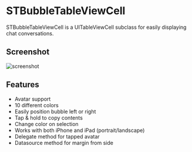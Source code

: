 STBubbleTableViewCell
=====================

STBubbleTableViewCell is a UITableViewCell subclass for easily displaying chat conversations.

## Screenshot

![screenshot](https://raw.githubusercontent.com/SkyTrix/STBubbleTableViewCell/master/screenshot.png)

## Features
- Avatar support
- 10 different colors
- Easily position bubble left or right
- Tap & hold to copy contents
- Change color on selection 
- Works with both iPhone and iPad (portrait/landscape)
- Delegate method for tapped avatar
- Datasource method for margin from side
